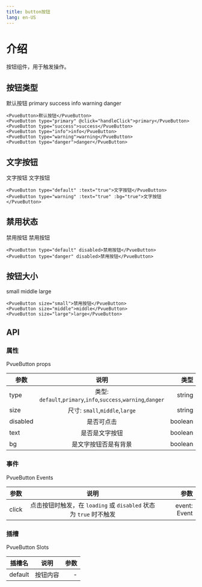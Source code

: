 ```yaml
---
title: button按钮
lang: en-US
---
```


# 介绍

按钮组件，用于触发操作。

<script setup>
  const handleClick = ()=> console.log(12)
</script>

## 按钮类型

<div class="children-space10">
  <PvueButton>默认按钮</PvueButton>
  <PvueButton type="primary" @click="handleClick">primary</PvueButton>
  <PvueButton type="success">success</PvueButton>
  <PvueButton type="info">info</PvueButton>
  <PvueButton type="warning">warning</PvueButton>
  <PvueButton type="danger">danger</PvueButton>
</div>

```vue
<PvueButton>默认按钮</PvueButton>
<PvueButton type="primary" @click="handleClick">primary</PvueButton>
<PvueButton type="success">success</PvueButton>
<PvueButton type="info">info</PvueButton>
<PvueButton type="warning">warning</PvueButton>
<PvueButton type="danger">danger</PvueButton>
```

## 文字按钮

<div class="children-space10">
  <PvueButton type="default" :text="true">文字按钮</PvueButton>
  <PvueButton type="warning" :text="true" :bg="true">文字按钮</PvueButton>
</div>

```vue
<PvueButton type="default" :text="true">文字按钮</PvueButton>
<PvueButton type="warning" :text="true" :bg="true">文字按钮</PvueButton>
```

## 禁用状态

<div class="children-space10">
  <PvueButton type="default" disabled>禁用按钮</PvueButton>
  <PvueButton type="danger" disabled>禁用按钮</PvueButton>
</div>

```vue
<PvueButton type="default" disabled>禁用按钮</PvueButton>
<PvueButton type="danger" disabled>禁用按钮</PvueButton>
```

## 按钮大小

<div class="children-space10">
  <PvueButton size="small">small</PvueButton>
  <PvueButton size="middle">middle</PvueButton>
  <PvueButton size="large">large</PvueButton>
</div>

```vue
<PvueButton size="small">禁用按钮</PvueButton>
<PvueButton size="middle">middle</PvueButton>
<PvueButton size="large">large</PvueButton>
```

## API

### 属性

PvueButton props

| 参数     |                             说明                              |    类型 |  默认值 |
| -------- | :-----------------------------------------------------------: | ------: | ------: |
| type     | 类型: `default`,`primary`,`info`,`success`,`warning`,`danger` |  string | default |
| size     |                尺寸: `small`,`middle`,`large`                 |  string |  middle |
| disabled |                          是否可点击                           | boolean |   false |
| text     |                        是否是文字按钮                         | boolean |   false |
| bg       |                     是文字按钮否是有背景                      | boolean |   false |

### 事件

PvueButton Events

| 参数  |                               说明                                |         参数 |
| ----- | :---------------------------------------------------------------: | -----------: |
| click | 点击按钮时触发，在 `loading` 或 `disabled` 状态为 `true` 时不触发 | event: Event |

### 插槽

PvueButton Slots

| 插槽名  |   说明   | 参数 |
| ------- | :------: | ---: |
| default | 按钮内容 |    - |
